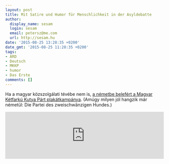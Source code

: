 ```yaml
---
layout: post
title: Mit Satire und Humor für Menschlichkeit in der Asyldebatte
author:
  display_name: sesam
  login: sesam
  email: petersz@me.com
  url: http://sesam.hu
date: '2015-08-25 13:28:35 +0200'
date_gmt: '2015-08-25 11:28:35 +0200'
tags:
- ARD
- Deutsch
- MKKP
- humor
- Das Erste
comments: []
---
```


Ha a magyar közszolgálati tévébe nem is, [a németbe belefért a Magyar Kétfarkú Kutya Párt plakátkampánya](http://www.daserste.de/information/politik-weltgeschehen/weltspiegel/videos/ungarn-mit-satire-und-humor-fuer-menschlichkeit-in-der-asyldebatte-100.html). (Amúgy milyen jól hangzik már németül: Die Partei des zweischwänzigen Hundes.)

<div class="iframe-container">
<iframe src="http://hls.daserste.de/i/videoportal/Film/c_560000/560385/format,656133,656141,656132,656142,656291,.mp4.csmil/master.m3u8" width="100%" frameborder="0" allow="autoplay; fullscreen" allowfullscreen></iframe>
</div>
